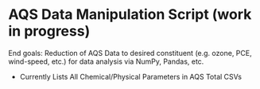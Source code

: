 # AQS Data Manipulation Script (work in progress)

End goals:  Reduction of AQS Data to desired constituent (e.g. ozone, PCE, wind-speed, etc.) for data analysis via NumPy, Pandas, etc.

- Currently Lists All Chemical/Physical Parameters in AQS Total CSVs